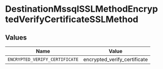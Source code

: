# DestinationMssqlSSLMethodEncryptedVerifyCertificateSSLMethod


## Values

| Name                           | Value                          |
| ------------------------------ | ------------------------------ |
| `ENCRYPTED_VERIFY_CERTIFICATE` | encrypted_verify_certificate   |